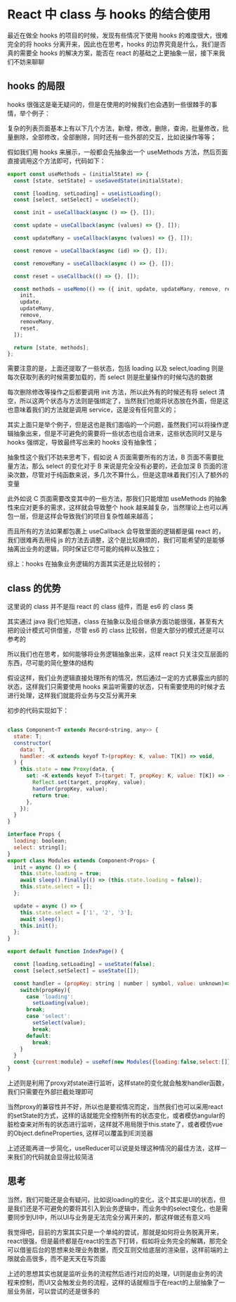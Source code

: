 # React 中 class 与 hooks 的结合使用

最近在做全 hooks 的项目的时候，发现有些情况下使用 hooks 的难度很大，很难完全的将 hooks 分离开来，因此也在思考，hooks 的边界究竟是什么，我们是否真的需要全 hooks 的解决方案，能否在 react 的基础之上更抽象一层，接下来我们不妨来聊聊

## hooks 的局限

hooks 很强这是毫无疑问的，但是在使用的时候我们也会遇到一些很棘手的事情，举个例子：

复杂的列表页面基本上有以下几个方法，新增，修改，删除，查询，批量修改，批量删除，全部修改，全部删除，同时还有一些外部的交互，比如说操作等等；

假如我们用 hooks 来展示，一般都会先抽象出一个 useMethods 方法，然后页面直接调用这个方法即可，代码如下：

```js
export const useMethods = (initialState) => {
  const [state, setState] = useSavedState(initialState);

  const [loading, setLoading] = useListLoading();
  const [select, setSelect] = useSelect();

  const init = useCallback(async () => {}, []);

  const update = useCallback(async (values) => {}, []);

  const updateMany = useCallback(async (values) => {}, []);

  const remove = useCallback(async (id) => {}, []);

  const removeMany = useCallback(async () => {}, []);

  const reset = useCallback(() => {}, []);

  const methods = useMemo(() => ({ init, update, updateMany, remove, removeMany, reset }), [
    init,
    update,
    updateMany,
    remove,
    removeMany,
    reset,
  ]);

  return [state, methods];
};
```

需要注意的是，上面还提取了一些状态，包括 loading 以及 select,loading 则是每次获取列表的时候需要加载的，而 select 则是批量操作的时候勾选的数据

每次删除修改等操作之后都要调用 init 方法，所以此外有的时候还有将 select 清空，所以这两个状态与方法则是强绑定了，当然我们也能将状态放在外面，但是这也意味着我们的方法就是调用 service，这是没有任何意义的；

其实上面只是举个例子，但是这也是我们面临的一个问题，虽然我们可以将操作逻辑抽象出来，但是不可避免的需要将一些状态也组合进来，这些状态同时又是与 hooks 强绑定，导致最终写出来的 hooks 没有抽象性；

抽象性这个我们不妨来思考下，假如说 A 页面需要所有的方法，B 页面不需要批量方法，那么 select 的变化对于 B 来说是完全没有必要的，还会加深 B 页面的渲染次数，尽管对于纯函数来说，多几次不算什么，但是这意味着我们引入了额外的变量

此外如说 C 页面需要改变其中的一些方法，那我们只能增加 useMethods 的抽象性来应对更多的需求，这样就会导致整个 hook 越来越复杂，当然理论上也可以再包一层，但是这样会导致我们的项目复杂性越来越高；

而且所有的方法如果都包裹上 useCallback 会导致里面的逻辑都是偏 react 的，我们很难再去用纯 js 的方法去调整，这个是比较麻烦的，我们可能希望的是能够抽离出业务的逻辑，同时保证它尽可能的纯粹以及独立；

综上：hooks 在抽象业务逻辑的方面其实还是比较弱的；

## class 的优势

这里说的 class 并不是指 react 的 class 组件，而是 es6 的 class 类

其实通过 java 我们也知道，class 在抽象以及组合继承方面功能很强，甚至有大把的设计模式可供借鉴，尽管 es6 的 class 比较弱，但是大部分的模式还是可以参考的

所以我们也在思考，如何能够将业务逻辑抽象出来，这样 react 只关注交互层面的东西，尽可能的简化整体的结构

假设这样，我们业务逻辑直接处理所有的情况，然后通过一定的方式暴露出内部的状态，这样我们只需要使用 hooks 来监听需要的状态，只有需要使用的时候才去进行处理，这样我们就能将业务与交互分离开来

初步的代码实现如下：

```js

class Component<T extends Record<string, any>> {
  state: T;
  constructor(
    data: T,
    handler: <K extends keyof T>(propKey: K, value: T[K]) => void,
  ) {
    this.state = new Proxy(data, {
      set: <K extends keyof T>(target: T, propKey: K, value: T[K]) => {
        Reflect.set(target, propKey, value);
        handler(propKey, value);
        return true;
      },
    });
  }
}

interface Props {
  loading: boolean;
  select: string[];
}
export class Modules extends Component<Props> {
  init = async () => {
    this.state.loading = true;
    await sleep().finally(() => (this.state.loading = false));
    this.state.select = [];
  };

  update = async () => {
    this.state.select = ['1', '2', '3'];
    await sleep();
    this.init();
  };
}

export default function IndexPage() {

  const [loading,setLoading] = useState(false);
  const [select,setSelect] = useState([]);

  const handler = (propKey: string | number | symbol, value: unknown)=>{
    switch(propKey){
      case 'loading':
        setLoading(value);
      break;
      case 'select':
        setSelect(value);
        break;
      default:
        break;
    }
  }
  const {current:module} = useRef(new Modules({loading:false,select:[]},handler))
}

```

上述则是利用了proxy对state进行监听，这样state的变化就会触发handler函数，我们只需要在外部拦截处理即可

当然proxy的兼容性并不好，所以也是要视情况而定，当然我们也可以采用react的setState的方式，这样的话就能完全控制所有的状态变化，或者模仿angular的脏检查来对所有的状态进行监听，这样就不用局限于this.state了，或者模仿vue的Object.defineProperties, 这样可以覆盖到IE浏览器

上述还能再进一步简化，useReducer可以说是处理这种情况的最佳方法，这样一来我们的代码就会显得比较简洁

## 思考

当然，我们可能还是会有疑问，比如说loading的变化，这个其实是UI的状态，但是我们还是不可避免的要将其引入到业务逻辑中，而业务中的select变化，也是需要同步到UI中，所以UI与业务是无法完全分离开来的，那这样做还有意义吗

我觉得吧，目前的方案其实只是一个单纯的尝试，那就是如何将业务脱离开来，react很强，但是最终都是在react的生态下打转，假如将业务完全的解耦，那完全可以借鉴后台的思想来处理业务数据，而交互则交给底层的渲染层，这样前端的上限就会高很多，而不是天天在写页面

上述的思想其实也就是监听业务的流程然后进行对应的处理，UI则是由业务的流程来控制，而UI又会触发业务的流程，这样的话就相当于在react的上层抽象了一层业务层，可以尝试的还是很多的
